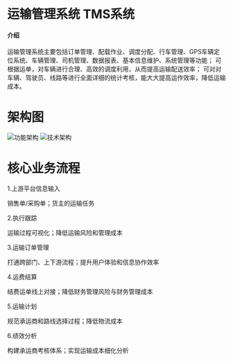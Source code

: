 # 运输管理系统 TMS系统

#### 介绍

运输管理系统主要包括订单管理、配载作业、调度分配、行车管理、GPS车辆定位系统、车辆管理、司机管理、数据报表、基本信息维护、系统管理等功能； 可根据运单，对车辆进行合理、高效的调度利用，从而提高运输配送效率； 可对对车辆、驾驶员、线路等进行全面详细的统计考核，能大大提高运作效率，降低运输成本。

# 架构图
![功能架构](https://github.com/user-attachments/assets/be0e80ad-1ae7-4370-a233-420b952dbaa8)
![技术架构](https://github.com/user-attachments/assets/684e2a06-c5c4-4e25-8522-6b265cd5eb1d)

#  核心业务流程

1.上游平台信息输入

销售单/采购单；货主的运输任务

2.执行跟踪

运输过程可视化；降低运输风险和管理成本

3.运输订单管理

打通跨部门、上下游流程；提升用户体验和信息协作效率

4.运费结算

结费运单线上对接；降低财务管理风险与财务管理成本

5.运输计划

规范承运商和路线选择过程；降低物流成本

6.绩效分析

构建承运商考核体系；实现运输成本细化分析







